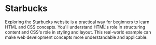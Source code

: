 # Starbucks
Exploring the Starbucks website is a practical way for beginners to learn HTML and CSS concepts. You'll understand HTML's role in structuring content and CSS's role in styling and layout. This real-world example can make web development concepts more understandable and applicable.
